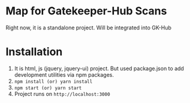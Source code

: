 # Map for Gatekeeper-Hub Scans

Right now, it is a standalone project. Will be integrated into GK-Hub

# Installation

1.  It is html, js (jquery, jquery-ui) project. But used package.json to add development utilities via npm packages.
2.  `npm install (or) yarn install`
3.  `npm start (or) yarn start`
4.  Project runs on `http://localhost:3000`
